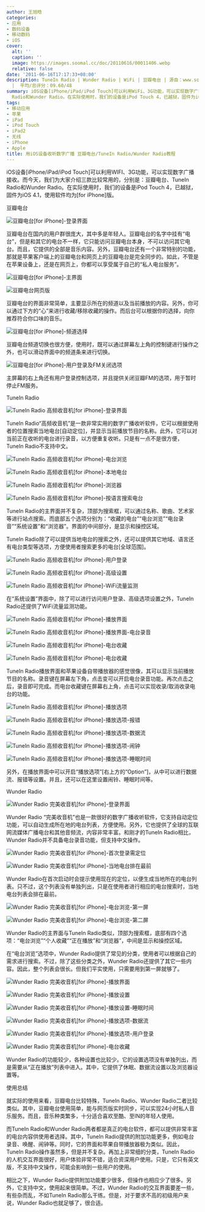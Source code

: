 ```yaml
---
author: 王旭晗
categories:
- 应用
- 数码设备
- 移动数码
- iOS
cover:
  alt: ''
  caption: ''
  image: https://images.soomal.cc/doc/20110616/00011406.webp
  relative: false
date: '2011-06-16T17:17:33+08:00'
description: TuneIn Radio | Wunder Radio | WiFi | 豆瓣电台 | 源自：www.soomal.com | 版权：原创
  |  平均/总评分：09.60/48
summary: iOS设备[iPhone/iPad/iPod Touch]可以利用WiFi、3G功能，可以实现数字广播接收。而今天，我们为大家介绍三款比较常用的，分别是：豆瓣电台、TuneIn
  Radio和Wunder Radio。在实际使用时，我们的设备是iPod Touch 4，已越狱，固件为iOS 4.1，使用软件均为[for iPhone]版。
tags:
- 移动应用
- 苹果
- iPad
- iPod Touch
- iPad2
- 无线
- iPhone
- Apple
title: 用iOS设备收听数字广播 豆瓣电台/TuneIn Radio/Wunder Radio教程
---
```


iOS设备[iPhone/iPad/iPod Touch]可以利用WIFI、3G功能，可以实现数字广播接收。而今天，我们为大家介绍三款比较常用的，分别是：豆瓣电台、TuneIn Radio和Wunder Radio。在实际使用时，我们的设备是iPod Touch 4，已越狱，固件为iOS 4.1，使用软件均为[for iPhone]版。



豆瓣电台



![豆瓣电台[for iPhone]-登录界面](https://images.soomal.cc/doc/20110616/00011373.webp)



豆瓣电台在国内的用户群很庞大，其中多是年轻人。豆瓣电台的名字中挂有“电台”，但是和其它的电台不一样，它只能访问豆瓣电台本身，不可以访问其它电台。而且，它提供的全部是音乐内容。另外，豆瓣电台还有一个非常特别的功能，那就是苹果客户端上的豆瓣电台和网页上的豆瓣电台是完全同步的。如此，不管是在苹果设备上，还是在网页上，你都可以享受属于自己的“私人电台服务”。



![豆瓣电台[for iPhone]-主界面](https://images.soomal.cc/doc/20110616/00011374.webp)



![豆瓣电台网页版](https://images.soomal.cc/doc/20110616/00011405.webp)



豆瓣电台的界面非常简单，主要显示所在的频道以及当前播放的内容。另外，你可以通过下方的“心”来进行收藏/移除收藏的操作。而后台可以根据你的选择，向你推荐符合你口味的音乐。



![豆瓣电台[for iPhone]-频道选择](https://images.soomal.cc/doc/20110616/00011375.webp)



豆瓣电台频道切换也很方便，使用时，既可以通过屏幕左上角的控制键进行操作之外，也可以滑动界面中的频道条来进行切换。



![豆瓣电台[for iPhone]-用户登录及FM关闭选项](https://images.soomal.cc/doc/20110616/00011376.webp)



主屏幕的右上角还有用户登录控制选项，并且提供关闭豆瓣FM的选项，用于暂时停止FM服务。



TuneIn Radio



![TuneIn Radio 高频收音机[for iPhone]-登录界面](https://images.soomal.cc/doc/20110616/00011377.webp)



TuneIn Radio“高频收音机”是一款非常实用的数字广播收听软件，它可以根据使用者的位置搜索当地电台[自动定位]，并显示当前播放节目的名称。此外，它可以对当前正在收听的电台进行录音，以方便重复收听。只是有一点不是很方便，TuneIn Radio不支持中文。



![TuneIn Radio 高频收音机[for iPhone]-电台浏览](https://images.soomal.cc/doc/20110616/00011378.webp)



![TuneIn Radio 高频收音机[for iPhone]-本地电台](https://images.soomal.cc/doc/20110616/00011379.webp)



![TuneIn Radio 高频收音机[for iPhone]-浏览器](https://images.soomal.cc/doc/20110616/00011380.webp)



![TuneIn Radio 高频收音机[for iPhone]-按语言搜索电台](https://images.soomal.cc/doc/20110616/00011381.webp)



TuneIn Radio的主界面并不复杂，顶部为搜索框，可以通过名称、歌曲、艺术家等进行站点搜索。而底部五个选项分别为：“收藏的电台”“电台浏览”“电台录音”“系统设置”和“浏览器”。界面的中间部分，是显示和操控区域。



TuneIn Radio除了可以提供当地电台的搜索之外，还可以提供其它地域、语言还有电台类型等选项，方便使用者搜索更多的电台[全球范围]。



![TuneIn Radio 高频收音机[for iPhone]-用户登录](https://images.soomal.cc/doc/20110616/00011382.webp)



![TuneIn Radio 高频收音机[for iPhone]-高级设置](https://images.soomal.cc/doc/20110616/00011383.webp)



![TuneIn Radio 高频收音机[for iPhone]-WiFi流量监测](https://images.soomal.cc/doc/20110616/00011384.webp)



在“系统设置”界面中，除了可以进行访问用户登录、高级选项设置之外，TuneIn Radio还提供了WiFi流量监测功能。



![TuneIn Radio 高频收音机[for iPhone]-播放界面](https://images.soomal.cc/doc/20110616/00011385.webp)



![TuneIn Radio 高频收音机[for iPhone]-播放界面-电台录音](https://images.soomal.cc/doc/20110616/00011386.webp)



![TuneIn Radio 高频收音机[for iPhone]-电台收藏](https://images.soomal.cc/doc/20110616/00011387.webp)



![TuneIn Radio 高频收音机[for iPhone]-电台收藏](https://images.soomal.cc/doc/20110616/00011388.webp)



TuneIn Radio播放界面和苹果设备自带播放器的感觉很像，其可以显示当前播放节目的名称。录音键在屏幕左下角，点击变可以开启电台录音功能。再次点击之后，录音即可完成。而电台收藏键在屏幕右上角，点击可以实现收录/取消收录电台的功能。



![TuneIn Radio 高频收音机[for iPhone]-播放选项](https://images.soomal.cc/doc/20110616/00011389.webp)



![TuneIn Radio 高频收音机[for iPhone]-播放选项-报错](https://images.soomal.cc/doc/20110616/00011390.webp)



![TuneIn Radio 高频收音机[for iPhone]-播放选项-数据流](https://images.soomal.cc/doc/20110616/00011391.webp)



![TuneIn Radio 高频收音机[for iPhone]-播放选项-闹钟](https://images.soomal.cc/doc/20110616/00011392.webp)



![TuneIn Radio 高频收音机[for iPhone]-播放选项-睡眠时间](https://images.soomal.cc/doc/20110616/00011393.webp)



另外，在播放界面中可以开启“播放选项”[右上方的“Option”]，从中可以进行数据流、报错等设置。并且，还可以在这里设置闹铃、睡眠时间等。



Wunder Radio



![Wunder Radio 完美收音机[for iPhone]-登录界面](https://images.soomal.cc/doc/20110616/00011394.webp)



Wunder Radio “完美收音机”也是一款很好的数字广播收听软件，它支持自动定位功能，可以自动生成所在地的电台列表，方便使用。另外，它也提供了全球的互联网流媒体广播电台和其他音频流，内容非常丰富。和刚才的TuneIn Radio相比，Wunder Radio并不具备电台录音功能，但支持中文操作。



![Wunder Radio 完美收音机[for iPhone]-首次登录需定位](https://images.soomal.cc/doc/20110616/00011395.webp)



![Wunder Radio 完美收音机[for iPhone]-当地电台排在最前](https://images.soomal.cc/doc/20110616/00011396.webp)



Wunder Radio在首次启动时会提示使用现在的定位，以便生成当地所在的电台列表。只不过，这个列表没有单独列出，只是在使用者进行相应的电台搜索时，当地电台列表会排在最前。



![Wunder Radio 完美收音机[for iPhone]-电台浏览-第一屏](https://images.soomal.cc/doc/20110616/00011397.webp)



![Wunder Radio 完美收音机[for iPhone]-电台浏览-第二屏](https://images.soomal.cc/doc/20110616/00011398.webp)



Wunder Radio的主界面与TuneIn Radio类似，顶部为搜索框，底部有四个选项：“电台浏览”“个人收藏”“正在播放”和“浏览器”，中间是显示和操控区域。



在“电台浏览”选项中，Wunder Radio提供了常见的分类，使用者可以根据自己的需求进行搜索。不过，除了这些分类之外，Wunder Radio还提供了其它一些内容。因此，整个列表会很长。但我们平实使用，只需要用到第一屏就够了。



![Wunder Radio 完美收音机[for iPhone]-播放界面](https://images.soomal.cc/doc/20110616/00011399.webp)



![Wunder Radio 完美收音机[for iPhone]-播放设置](https://images.soomal.cc/doc/20110616/00011400.webp)



![Wunder Radio 完美收音机[for iPhone]-播放设置-睡眠时间](https://images.soomal.cc/doc/20110616/00011401.webp)



![Wunder Radio 完美收音机[for iPhone]-播放选项-数据流](https://images.soomal.cc/doc/20110616/00011402.webp)



![Wunder Radio 完美收音机[for iPhone]-播放选项-用户登录](https://images.soomal.cc/doc/20110616/00011403.webp)



![Wunder Radio 完美收音机[for iPhone]-电台收藏](https://images.soomal.cc/doc/20110616/00011404.webp)



Wunder Radio的功能较少，各种设置也比较少。它的设置选项没有单独列出，而是需要从“正在播放”列表中进入。其中，它提供了休眠、数据流设置以及浏览器设置等。



使用总结



就实际的使用来看，豆瓣电台比较特殊，TuneIn Radio、Wunder Radio二者比较类似。其中，豆瓣电台使用简单，能与网页版实时同步，可以实现24小时私人音乐服务。而且，音乐种类繁多，十分适合喜欢至酷、至IN的年轻人使用。



而TuneIn Radio和Wunder Radio两者都是真正的电台软件，都可以提供非常丰富的电台内容供使用者选择。其中，TuneIn Radio提供的附加功能更多，例如电台录音、唤醒、闹钟等。同时，它的界面和苹果自带播放器极为类似。因此，TuneIn Radio操作虽然多，但是并不复杂。再加上非常细的分类，TuneIn Radio的人机交互界面很好，用户体验非常不错，适合资深用户使用。只是，它只有英文版，不支持中文操作，可能会影响到一些用户的使用。



相比之下，Wunder Radio提供附加功能要少很多，但操作也相应少了很多。另外，它支持中文，使用起来很简单。不过，Wunder Radio的交互界面要差一些，有些杂而乱，不如TuneIn Radio那么干练。但是，对于要求不高的初级用户来说，Wunder Radio也就足够了，很合适。